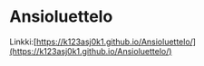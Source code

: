 # Ansioluettelo

Linkki:[https://k123asj0k1.github.io/Ansioluettelo/](https://k123asj0k1.github.io/Ansioluettelo/)
